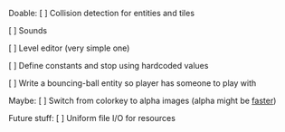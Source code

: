 Doable:
[ ] Collision detection for entities and tiles

[ ] Sounds

[ ] Level editor (very simple one)

[ ] Define constants and stop using hardcoded values

[ ] Write a bouncing-ball entity so player has someone to play with

Maybe:
[ ] Switch from colorkey to alpha images (alpha might be [faster][blitcomparison])

[blitcomparison]: http://kevinlocke.name/inquiry/sdlblitspeed/sdlblitspeed.php

Future stuff:
[ ] Uniform file I/O for resources


